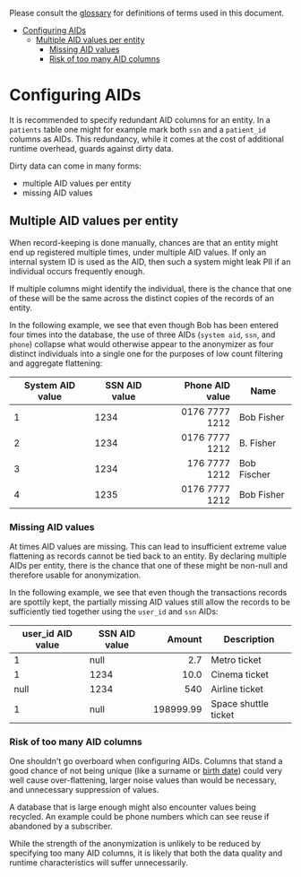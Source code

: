 Please consult the [glossary](glossary.md) for definitions of terms used in this document.

- [Configuring AIDs](#configuring-aids)
  - [Multiple AID values per entity](#multiple-aid-values-per-entity)
    - [Missing AID values](#missing-aid-values)
    - [Risk of too many AID columns](#risk-of-too-many-aid-columns)

# Configuring AIDs

It is recommended to specify redundant AID columns for an entity.
In a `patients` table one might for example mark both `ssn` and a `patient_id` columns as AIDs.
This redundancy, while it comes at the cost of additional runtime overhead, guards against dirty data.

Dirty data can come in many forms:

- multiple AID values per entity
- missing AID values

## Multiple AID values per entity

When record-keeping is done manually, chances are that an entity might end up
registered multiple times, under multiple AID values. If only an internal system ID is
used as the AID, then such a system might leak PII if an individual occurs frequently
enough.

If multiple columns might identify the individual, there is the chance that
one of these will be the same across the distinct copies of the records of an entity.

In the following example, we see that even though Bob has been entered four times into the
database, the use of three AIDs (`system aid`, `ssn`, and `phone`) collapse what would otherwise
appear to the anonymizer as four distinct individuals into a single one for the purposes of
low count filtering and aggregate flattening:

| System AID value | SSN AID value | Phone AID value | Name        |
| ---------------- | ------------- | --------------: | ----------- |
| 1                | 1234          |  0176 7777 1212 | Bob Fisher  |
| 2                | 1234          |  0176 7777 1212 | B. Fisher   |
| 3                | 1234          |   176 7777 1212 | Bob Fischer |
| 4                | 1235          |  0176 7777 1212 | Bob Fisher  |


### Missing AID values

At times AID values are missing. This can lead to insufficient extreme value flattening as records
cannot be tied back to an entity. By declaring multiple AIDs per entity, there is the chance that one of
these might be non-null and therefore usable for anonymization.

In the following example, we see that even though the transactions records are spottily kept,
the partially missing AID values still allow the records to be sufficiently tied together
using the `user_id` and `ssn` AIDs:

| user_id AID value | SSN AID value |    Amount | Description          |
| ----------------- | ------------- | --------: | -------------------- |
| 1                 | null          |       2.7 | Metro ticket         |
| 1                 | 1234          |      10.0 | Cinema ticket        |
| null              | 1234          |       540 | Airline ticket       |
| 1                 | null          | 198999.99 | Space shuttle ticket |


### Risk of too many AID columns

One shouldn't go overboard when configuring AIDs. Columns that stand a good chance of not being unique
(like a surname or [birth date](https://en.wikipedia.org/wiki/Birthday_problem)) could very well cause over-flattening,
larger noise values than would be necessary, and unnecessary suppression of values.

A database that is large enough might also encounter values being recycled. An example could be phone numbers
which can see reuse if abandoned by a subscriber.

While the strength of the anonymization is unlikely to be reduced by specifying too many AID columns,
it is likely that both the data quality and runtime characteristics will suffer unnecessarily.